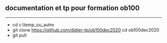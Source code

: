 ## documentation et tp pour formation ob100
----------------------------
- cd c:\temp_ou_autre
- git clone https://github.com/didier-tp/ob100dec2020
  cd ob100dec2020
- git pull

